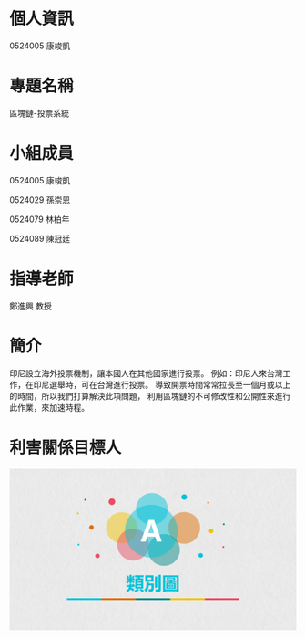 # 個人資訊
0524005 康竣凱

# 專題名稱
區塊鏈-投票系統

# 小組成員
0524005 康竣凱

0524029 孫崇恩

0524079 林柏年

0524089 陳冠廷

# 指導老師
鄭進興 教授

# 簡介
印尼設立海外投票機制，讓本國人在其他國家進行投票。
例如：印尼人來台灣工作，在印尼選舉時，可在台灣進行投票。
導致開票時間常常拉長至一個月或以上的時間，所以我們打算解決此項問題，
利用區塊鏈的不可修改性和公開性來進行此作業，來加速時程。

# 利害關係目標人
![image](https://github.com/hh216822/abc/blob/master/%E7%AC%AC3%E7%B5%84%E7%B3%BB%E7%B5%B1%E5%88%86%E6%9E%90%E5%A0%B1%E5%91%8A%E6%95%B4%E5%90%88_p005.jpg)

